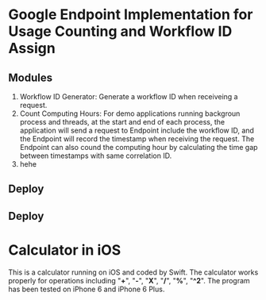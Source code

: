 # Google Endpoint Implementation for Usage Counting and Workflow ID Assign

## Modules
1. Workflow ID Generator: Generate a workflow ID when receiveing a request.
2. Count 
Computing Hours: For demo applications running backgroun process and threads, at the start and end of each process, the application will send a request to Endpoint include the workflow ID, and the Endpoint will record the timestamp when receiving the request. The Endpoint can also cound the computing hour by calculating the time gap between timestamps with same correlation ID.
3. hehe
## Deploy


## Deploy
# Calculator in iOS
This is a calculator running on iOS and coded by Swift. The calculator works properly for operations including "**+**", "**-**", "**X**", "**/**", "**%**", "**^2**". The program has been tested on iPhone 6 and iPhone 6 Plus.
